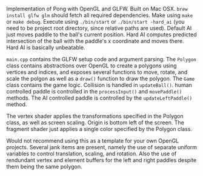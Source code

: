 Implementation of Pong with OpenGL and GLFW. Built on Mac OSX.
`brew install glfw glm` should fetch all required dependencies. Make using `make` or `make debug`.
Execute using `./bin/start` or `./bin/start -hard_ai` (you need to be project root directory, since relative paths are used).
Default AI just moves paddle to the ball's current position. Hard AI computes predicted intersection of the ball with the paddle's x coordinate and moves there. Hard AI is basically unbeatable.

`main.cpp` contains the GLFW setup code and argument parsing.
The `Polygon` class contains abstractions over OpenGL to create a polygons using vertices and indices, and exposes several functions to move, rotate, and scale the polgon as well as a `draw()` function to draw the polygon.
The `Game` class contains the game logic. Collision is handled in `updateBall()`. human controlled paddle is controlled in the `processInput()` and `movePaddle()` methods. The AI controlled paddle is controlled by the `updateLeftPaddle()` method.

The vertex shader applies the transformations specified in the Polygon class, as well as screen scaling. Origin is bottom left of the screen. The fragment shader just applies a single color specified by the Polygon class.

Would not recommend using this as a template for your own OpenGL projects. Several jank items are present, namely the use of separate uniform variables to control translation, scaling, and rotation. Also the use of rendundant vertex and element buffers for the left and right paddles despite them being the same polygon.
